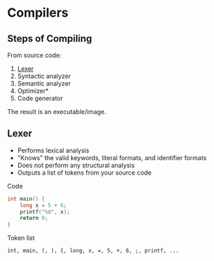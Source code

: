 # Compilers

## Steps of Compiling

From source code:

1. [Lexer](#lexer)
2. Syntactic analyzer
3. Semantic analyzer
4. Optimizer*
5. Code generator

The result is an executable/image.

## Lexer
- Performs lexical analysis
- "Knows" the valid keywords, literal formats, and identifier formats
- Does not perform any structural analysis
- Outputs a list of tokens from your source code

Code
```c
int main() {
    long x = 5 + 6;
    printf("%d", x);
    return 0;
}
```

Token list
```
int, main, (, ), {, long, x, =, 5, +, 6, ;, printf, ...
```
